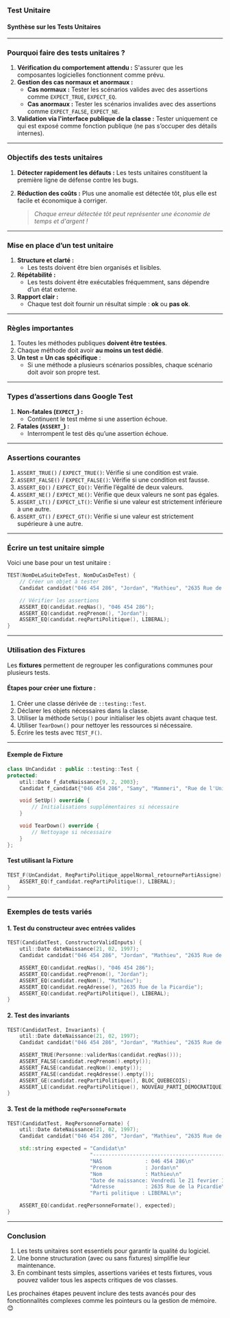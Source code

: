 ### Test Unitaire

#### **Synthèse sur les Tests Unitaires**

---

### **Pourquoi faire des tests unitaires ?**
1. **Vérification du comportement attendu :** S'assurer que les composantes logicielles fonctionnent comme prévu.
2. **Gestion des cas normaux et anormaux :**
   - **Cas normaux :** Tester les scénarios valides avec des assertions comme `EXPECT_TRUE`, `EXPECT_EQ`.
   - **Cas anormaux :** Tester les scénarios invalides avec des assertions comme `EXPECT_FALSE`, `EXPECT_NE`.
3. **Validation via l'interface publique de la classe :** Tester uniquement ce qui est exposé comme fonction publique (ne pas s’occuper des détails internes).

---

### **Objectifs des tests unitaires**
1. **Détecter rapidement les défauts :** Les tests unitaires constituent la première ligne de défense contre les bugs.
2. **Réduction des coûts :** Plus une anomalie est détectée tôt, plus elle est facile et économique à corriger.

   > *Chaque erreur détectée tôt peut représenter une économie de temps et d'argent !*

---

### **Mise en place d’un test unitaire**
1. **Structure et clarté :**
   - Les tests doivent être bien organisés et lisibles.
2. **Répétabilité :**
   - Les tests doivent être exécutables fréquemment, sans dépendre d’un état externe.
3. **Rapport clair :**
   - Chaque test doit fournir un résultat simple : **ok** ou **pas ok**.

---

### **Règles importantes**
1. Toutes les méthodes publiques **doivent être testées**.
2. Chaque méthode doit avoir **au moins un test dédié**.
3. **Un test = Un cas spécifique** :
   - Si une méthode a plusieurs scénarios possibles, chaque scénario doit avoir son propre test.

---

### **Types d’assertions dans Google Test**
1. **Non-fatales (`EXPECT_`) :**
   - Continuent le test même si une assertion échoue.
2. **Fatales (`ASSERT_`) :**
   - Interrompent le test dès qu’une assertion échoue.

---

### **Assertions courantes**
1. `ASSERT_TRUE()` / `EXPECT_TRUE()`: Vérifie si une condition est vraie.
2. `ASSERT_FALSE()` / `EXPECT_FALSE()`: Vérifie si une condition est fausse.
3. `ASSERT_EQ()` / `EXPECT_EQ()`: Vérifie l’égalité de deux valeurs.
4. `ASSERT_NE()` / `EXPECT_NE()`: Vérifie que deux valeurs ne sont pas égales.
5. `ASSERT_LT()` / `EXPECT_LT()`: Vérifie si une valeur est strictement inférieure à une autre.
6. `ASSERT_GT()` / `EXPECT_GT()`: Vérifie si une valeur est strictement supérieure à une autre.

---

### **Écrire un test unitaire simple**

Voici une base pour un test unitaire :
```cpp
TEST(NomDeLaSuiteDeTest, NomDuCasDeTest) {
    // Créer un objet à tester
    Candidat candidat("046 454 286", "Jordan", "Mathieu", "2635 Rue de la Picardie", dateNaissance, LIBERAL);

    // Vérifier les assertions
    ASSERT_EQ(candidat.reqNas(), "046 454 286");
    ASSERT_EQ(candidat.reqPrenom(), "Jordan");
    ASSERT_EQ(candidat.reqPartiPolitique(), LIBERAL);
}
```

---

### **Utilisation des Fixtures**
Les **fixtures** permettent de regrouper les configurations communes pour plusieurs tests.

#### Étapes pour créer une fixture :
1. Créer une classe dérivée de `::testing::Test`.
2. Déclarer les objets nécessaires dans la classe.
3. Utiliser la méthode `SetUp()` pour initialiser les objets avant chaque test.
4. Utiliser `TearDown()` pour nettoyer les ressources si nécessaire.
5. Écrire les tests avec `TEST_F()`.

---

#### **Exemple de Fixture**
```cpp
class UnCandidat : public ::testing::Test {
protected:
    util::Date f_dateNaissance{9, 2, 2003};
    Candidat f_candidat{"046 454 286", "Samy", "Mammeri", "Rue de l'Université", f_dateNaissance, LIBERAL};

    void SetUp() override {
        // Initialisations supplémentaires si nécessaire
    }

    void TearDown() override {
        // Nettoyage si nécessaire
    }
};
```

#### **Test utilisant la Fixture**
```cpp
TEST_F(UnCandidat, ReqPartiPolitique_appelNormal_retournePartiAssigne) {
    ASSERT_EQ(f_candidat.reqPartiPolitique(), LIBERAL);
}
```

---

### **Exemples de tests variés**

#### 1. **Test du constructeur avec entrées valides**
```cpp
TEST(CandidatTest, ConstructorValidInputs) {
    util::Date dateNaissance(21, 02, 1997);
    Candidat candidat("046 454 286", "Jordan", "Mathieu", "2635 Rue de la Picardie", dateNaissance, LIBERAL);

    ASSERT_EQ(candidat.reqNas(), "046 454 286");
    ASSERT_EQ(candidat.reqPrenom(), "Jordan");
    ASSERT_EQ(candidat.reqNom(), "Mathieu");
    ASSERT_EQ(candidat.reqAdresse(), "2635 Rue de la Picardie");
    ASSERT_EQ(candidat.reqPartiPolitique(), LIBERAL);
}
```

#### 2. **Test des invariants**
```cpp
TEST(CandidatTest, Invariants) {
    util::Date dateNaissance(21, 02, 1997);
    Candidat candidat("046 454 286", "Jordan", "Mathieu", "2635 Rue de la Picardie", dateNaissance, LIBERAL);

    ASSERT_TRUE(Personne::validerNas(candidat.reqNas()));
    ASSERT_FALSE(candidat.reqPrenom().empty());
    ASSERT_FALSE(candidat.reqNom().empty());
    ASSERT_FALSE(candidat.reqAdresse().empty());
    ASSERT_GE(candidat.reqPartiPolitique(), BLOC_QUEBECOIS);
    ASSERT_LE(candidat.reqPartiPolitique(), NOUVEAU_PARTI_DEMOCRATIQUE);
}
```

#### 3. **Test de la méthode `reqPersonneFormate`**
```cpp
TEST(CandidatTest, ReqPersonneFormate) {
    util::Date dateNaissance(21, 02, 1997);
    Candidat candidat("046 454 286", "Jordan", "Mathieu", "2635 Rue de la Picardie", dateNaissance, LIBERAL);

    std::string expected = "Candidat\n"
                           "----------------------------------------------\n"
                           "NAS              : 046 454 286\n"
                           "Prenom           : Jordan\n"
                           "Nom              : Mathieu\n"
                           "Date de naissance: Vendredi le 21 fevrier 1997\n"
                           "Adresse          : 2635 Rue de la Picardie\n"
                           "Parti politique : LIBERAL\n";

    ASSERT_EQ(candidat.reqPersonneFormate(), expected);
}
```

---

### **Conclusion**
1. Les tests unitaires sont essentiels pour garantir la qualité du logiciel.
2. Une bonne structuration (avec ou sans fixtures) simplifie leur maintenance.
3. En combinant tests simples, assertions variées et tests fixtures, vous pouvez valider tous les aspects critiques de vos classes.

Les prochaines étapes peuvent inclure des tests avancés pour des fonctionnalités complexes comme les pointeurs ou la gestion de mémoire. 😊